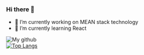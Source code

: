 ### Hi there 👋
 - 🔭 I’m currently working on MEAN stack technology
 - 🌱 I’m currently learning React
 
![My github](https://github-readme-stats.vercel.app/api?username=AkashBawa&show_icons=true&count_private=true&theme=jolly&include_all_commits=true&hide_title=true)
<br />
[![Top Langs](https://github-readme-stats.vercel.app/api/top-langs/?username=AkashBawa&layout=compact&theme=omni&card_width=445)](https://github.com/AkashBawa)
<br >

<br />
<!--
**AkashBawa/AkashBawa** is a ✨ _special_ ✨ repository because its `README.md` (this file) appears on your GitHub profile.

Here are some ideas to get you started:

### - 🔭 I’m currently working on MEAN stack technology
### - 🌱 I’m currently learning React
- 👯 I’m looking to collaborate on ...
- 🤔 I’m looking for help with ...
- 💬 Ask me about ...
- 📫 How to reach me: ...
- 😄 Pronouns: ...
- ⚡ Fun fact: ...


[![ReadMe Card](https://github-readme-stats.vercel.app/api/pin/?username=AkashBawa&repo=WaterWare&theme=midnight-purple)](https://github.com/AkashBawa/quiz-app-client)
<br >
[![ReadMe Card](https://github-readme-stats.vercel.app/api/pin/?username=AkashBawa&repo=Clickhit&theme=midnight-purple)](https://github.com/ShivamPrajapati-dev/Clickhit)
<br >
[![ReadMe Card](https://github-readme-stats.vercel.app/api/pin/?username=AkashBawa&repo=StudyHard&theme=midnight-purple)](https://github.com/ShivamPrajapati-dev/StudyHard)

-->
